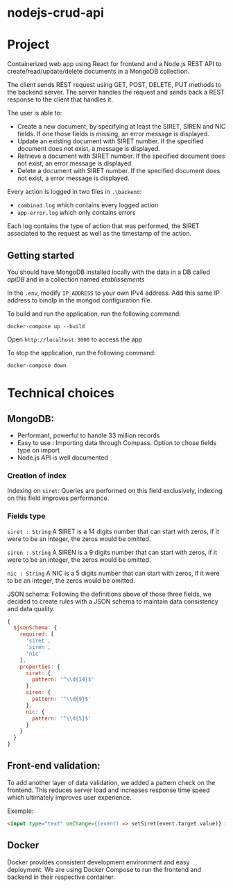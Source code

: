 # nodejs-crud-api

# Project 

Containerized web app using React for frontend and a Node.js REST API to create/read/update/delete documents in a MongoDB collection.

The client sends REST request using GET, POST, DELETE, PUT methods to the backend server. The server handles the request and sends back a REST response to the client that handles it.

The user is able to:
-  Create a new document, by specifying at least the SIRET, SIREN and NIC fields. If one those fields is missing, an error message is displayed.
-  Update an existing document with SIRET number. If the specified document does not exist, a message is displayed.
-  Retrieve a document with SIRET number. If the specified document does not exist, an error message is displayed.
-  Delete a document with SIRET number. If the specified document does not exist, a error message is displayed. 

Every action is logged in two files in ```.\backend```:
- ```combined.log``` which contains every logged action
- ```app-error.log``` which only contains errors

Each log contains the type of action that was performed, the SIRET associated to the request as well as the timestamp of the action.

## Getting started 

You should have MongoDB installed locally with the data in a DB called *apiDB* and in a collection named *etablissements*

In the ```.env```, modify ```IP_ADDRESS``` to your own IPv4 address.
Add this same IP address to bindIp in the mongod configuration file.

To build and run the application, run the following command: 

``` docker-compose up --build ```

Open ```http://localhost:3000``` to access the app

To stop the application, run the following command: 

``` docker-compose down ```

# Technical choices

## MongoDB:

- Performant, powerful to handle 33 million records
- Easy to use : Importing data through Compass. Option to chose fields type on import
- Node.js API is well documented

### Creation of index

Indexing on ```siret```: Queries are performed on this field exclusively, indexing on this field improves performance.

### Fields type

```siret : String``` A SIRET is a 14 digits number that can start with zeros, if it were to be an integer, the zeros would be omitted.

```siren : String``` A SIREN is a 9 digits number that can start with zeros, if it were to be an integer, the zeros would be omitted.

```nic : String``` A NIC is a 5 digits number that can start with zeros, if it were to be an integer, the zeros would be omitted.

JSON schema: Following the definitions above of those three fields, we decided to create rules with a JSON schema to maintain data consistency and data quality.

```javascript
{
  $jsonSchema: {
    required: [
      'siret',
      'siren',
      'nic'
    ],
    properties: {
      siret: {
        pattern: '^\\d{14}$'
      },
      siren: {
        pattern: '^\\d{9}$'
      },
      nic: {
        pattern: '^\\d{5}$'
      }
    }
  }
}
```

## Front-end validation:

To add another layer of data validation, we added a pattern check on the frontend. This reduces server load and increases response time speed which ultimately improves user experience.

Exemple:

```html 
<input type="text" onChange={(event) => setSiret(event.target.value)} id="siret" placeholder='Enter SIRET' pattern="^\d{14}$" title="SIRET must be a 14 digits number" required/>
```

## Docker

Docker provides consistent development environment and easy deployment. We are using Docker Compose to run the frontend and backend in their respective container.


